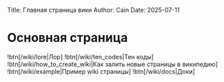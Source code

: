 Title: Главная страница вики
Author: Cain
Date: 2025-07-11

# Основная страница

!btn[/wiki/lore|Лор]
!btn[/wiki/ten_codes|Тен коды]
!btn[/wiki/how_to_create_wiki|Как залить новые страницы в википедию]
!btn[/wiki/example|Пример wiki страницы]
!btn[/wiki/docs|Доки]